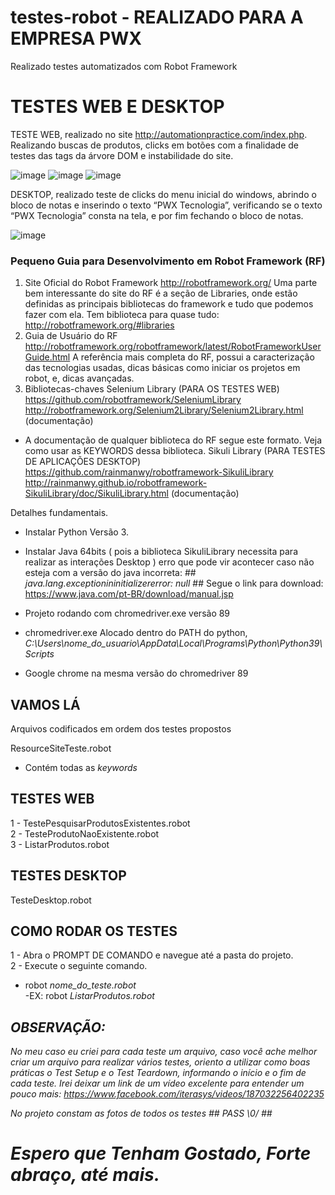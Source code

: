 # testes-robot -  REALIZADO PARA A EMPRESA PWX #

Realizado testes automatizados com Robot Framework 

# TESTES WEB E DESKTOP #

TESTE WEB, realizado no site http://automationpractice.com/index.php. <br>
Realizando buscas de produtos, clicks em botões com a finalidade de testes das tags da árvore DOM e instabilidade do site.

![image](https://user-images.githubusercontent.com/23345809/113964025-0e76fb80-9801-11eb-8a6c-fa76613a0027.png)
![image](https://user-images.githubusercontent.com/23345809/113963780-9e687580-9800-11eb-86a8-499d25d5a51e.png)
![image](https://user-images.githubusercontent.com/23345809/113963850-bfc96180-9800-11eb-8487-78c02b152ed8.png)


DESKTOP, realizado teste de clicks do menu inicial do windows, abrindo o bloco de notas e inserindo o texto “PWX Tecnologia”, 
verificando se o texto “PWX Tecnologia” consta na tela, e por fim fechando o bloco de notas.

![image](https://user-images.githubusercontent.com/23345809/113963948-ebe4e280-9800-11eb-95d6-e94a97cd9c95.png)



### Pequeno Guia para Desenvolvimento em Robot Framework (RF) ##

1) Site Oficial do Robot Framework
http://robotframework.org/
Uma parte bem interessante do site do RF é a seção de Libraries, onde estão definidas as principais bibliotecas do framework e tudo que podemos fazer com ela. Tem biblioteca para quase tudo: http://robotframework.org/#libraries
2) Guia de Usuário do RF http://robotframework.org/robotframework/latest/RobotFrameworkUserGuide.html
A referência mais completa do RF, possui a caracterização das tecnologias usadas, dicas básicas como iniciar os projetos em robot, e, dicas avançadas.
3) Bibliotecas-chaves Selenium Library (PARA OS TESTES WEB) https://github.com/robotframework/SeleniumLibrary
http://robotframework.org/Selenium2Library/Selenium2Library.html (documentação)
- A documentação de qualquer biblioteca do RF segue este formato. Veja como usar as KEYWORDS dessa biblioteca.
Sikuli Library (PARA TESTES DE APLICAÇÕES DESKTOP) https://github.com/rainmanwy/robotframework-SikuliLibrary
http://rainmanwy.github.io/robotframework-SikuliLibrary/doc/SikuliLibrary.html (documentação)


Detalhes fundamentais.
- Instalar Python Versão 3.
- Instalar Java 64bits ( pois a biblioteca SikuliLibrary necessita para realizar as interações Desktop )
 erro que pode vir acontecer caso não esteja com a versão do java incorreta: ## <i>java.lang.exceptionininitializererror: null</i>  ##
 Segue o link para download:
 https://www.java.com/pt-BR/download/manual.jsp
 
 - Projeto rodando com chromedriver.exe versão 89
 - chromedriver.exe Alocado dentro do PATH do python, <i>C:\Users\nome_do_usuario\AppData\Local\Programs\Python\Python39\Scripts</i> <BR>  
 - Google chrome na mesma versão do chromedriver 89
 
  
## VAMOS LÁ ##

Arquivos codificados em ordem dos testes propostos

ResourceSiteTeste.robot
- Contém todas as <i>keywords</i>

## TESTES WEB ##
1 - TestePesquisarProdutosExistentes.robot <BR>
2 - TesteProdutoNaoExistente.robot <BR>
3 - ListarProdutos.robot
 
 
## TESTES DESKTOP ##
TesteDesktop.robot

## COMO RODAR OS TESTES ##

1 -  Abra o PROMPT DE COMANDO e navegue até a pasta do projeto. <BR>
2 -  Execute o seguinte comando. <BR>

-  robot <i>nome_do_teste.robot</i><BR>
-EX: robot <i>ListarProdutos.robot<i>
 
 ## OBSERVAÇÃO: ##
 
 No meu caso eu criei para cada teste um arquivo, caso você ache melhor criar um arquivo para realizar vários testes, oriento a utilizar
 como boas práticas o Test Setup e o Test Teardown, informando o início e o fim de cada teste. 
 Irei deixar um link de um vídeo excelente para entender um pouco mais: https://www.facebook.com/iterasys/videos/187032256402235 
 
 No projeto constam as fotos de todos os testes ## PASS \0/ ##
 
 # Espero que Tenham Gostado, Forte abraço, até mais. #
 






 
 
